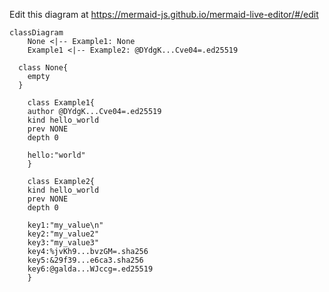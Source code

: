 Edit this diagram at https://mermaid-js.github.io/mermaid-live-editor/#/edit
```mermaid
classDiagram
	None <|-- Example1: None
	Example1 <|-- Example2: @DYdgK...Cve04=.ed25519

  class None{
    empty
  }

	class Example1{
    author @DYdgK...Cve04=.ed25519
    kind hello_world
    prev NONE
    depth 0

    hello:"world"
	}

	class Example2{
    kind hello_world
    prev NONE
    depth 0

    key1:"my_value\n"
    key2:"my_value2"
    key3:"my_value3"
    key4:%jvKh9...bvzGM=.sha256
    key5:&29f39...e6ca3.sha256
    key6:@galda...WJccg=.ed25519
	}
```